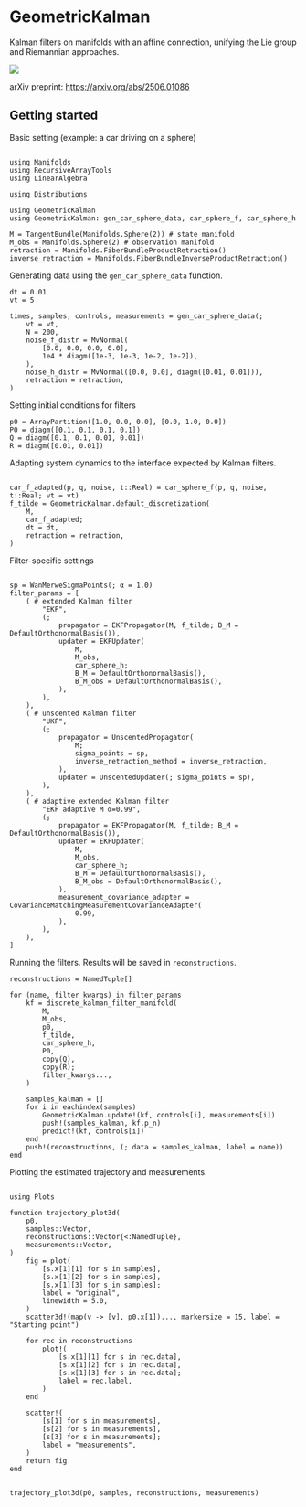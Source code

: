 # GeometricKalman

Kalman filters on manifolds with an affine connection, unifying the Lie group and Riemannian approaches.

[![](https://img.shields.io/badge/docs-dev-blue.svg)](https://juliamanifolds.github.io/GeometricKalman.jl/dev/)

arXiv preprint: https://arxiv.org/abs/2506.01086

## Getting started

Basic setting (example: a car driving on a sphere)

```@example 1

using Manifolds
using RecursiveArrayTools
using LinearAlgebra

using Distributions

using GeometricKalman
using GeometricKalman: gen_car_sphere_data, car_sphere_f, car_sphere_h

M = TangentBundle(Manifolds.Sphere(2)) # state manifold
M_obs = Manifolds.Sphere(2) # observation manifold
retraction = Manifolds.FiberBundleProductRetraction()
inverse_retraction = Manifolds.FiberBundleInverseProductRetraction()
```

Generating data using the `gen_car_sphere_data` function.

```@example 1
dt = 0.01
vt = 5

times, samples, controls, measurements = gen_car_sphere_data(;
    vt = vt,
    N = 200,
    noise_f_distr = MvNormal(
        [0.0, 0.0, 0.0, 0.0],
        1e4 * diagm([1e-3, 1e-3, 1e-2, 1e-2]),
    ),
    noise_h_distr = MvNormal([0.0, 0.0], diagm([0.01, 0.01])),
    retraction = retraction,
)
```

Setting initial conditions for filters

```@example 1
p0 = ArrayPartition([1.0, 0.0, 0.0], [0.0, 1.0, 0.0])
P0 = diagm([0.1, 0.1, 0.1, 0.1])
Q = diagm([0.1, 0.1, 0.01, 0.01])
R = diagm([0.01, 0.01])

```

Adapting system dynamics to the interface expected by Kalman filters.

```@example 1

car_f_adapted(p, q, noise, t::Real) = car_sphere_f(p, q, noise, t::Real; vt = vt)
f_tilde = GeometricKalman.default_discretization(
    M,
    car_f_adapted;
    dt = dt,
    retraction = retraction,
)

```

Filter-specific settings

```@example 1

sp = WanMerweSigmaPoints(; α = 1.0)
filter_params = [
    ( # extended Kalman filter
        "EKF",
        (;
            propagator = EKFPropagator(M, f_tilde; B_M = DefaultOrthonormalBasis()),
            updater = EKFUpdater(
                M,
                M_obs,
                car_sphere_h;
                B_M = DefaultOrthonormalBasis(),
                B_M_obs = DefaultOrthonormalBasis(),
            ),
        ),
    ),
    ( # unscented Kalman filter
        "UKF", 
        (;
            propagator = UnscentedPropagator(
                M;
                sigma_points = sp,
                inverse_retraction_method = inverse_retraction,
            ),
            updater = UnscentedUpdater(; sigma_points = sp),
        ),
    ),
    ( # adaptive extended Kalman filter
        "EKF adaptive M α=0.99",
        (;
            propagator = EKFPropagator(M, f_tilde; B_M = DefaultOrthonormalBasis()),
            updater = EKFUpdater(
                M,
                M_obs,
                car_sphere_h;
                B_M = DefaultOrthonormalBasis(),
                B_M_obs = DefaultOrthonormalBasis(),
            ),
            measurement_covariance_adapter = CovarianceMatchingMeasurementCovarianceAdapter(
                0.99,
            ),
        ),
    ),
]

```

Running the filters. Results will be saved in `reconstructions`.

```@example 1
reconstructions = NamedTuple[]

for (name, filter_kwargs) in filter_params
    kf = discrete_kalman_filter_manifold(
        M,
        M_obs,
        p0,
        f_tilde,
        car_sphere_h,
        P0,
        copy(Q),
        copy(R);
        filter_kwargs...,
    )

    samples_kalman = []
    for i in eachindex(samples)
        GeometricKalman.update!(kf, controls[i], measurements[i])
        push!(samples_kalman, kf.p_n)
        predict!(kf, controls[i])
    end
    push!(reconstructions, (; data = samples_kalman, label = name))
end

```

Plotting the estimated trajectory and measurements.

```@example 1

using Plots

function trajectory_plot3d(
    p0,
    samples::Vector,
    reconstructions::Vector{<:NamedTuple},
    measurements::Vector,
)
    fig = plot(
        [s.x[1][1] for s in samples],
        [s.x[1][2] for s in samples],
        [s.x[1][3] for s in samples];
        label = "original",
        linewidth = 5.0,
    )
    scatter3d!(map(v -> [v], p0.x[1])..., markersize = 15, label = "Starting point")

    for rec in reconstructions
        plot!(
            [s.x[1][1] for s in rec.data],
            [s.x[1][2] for s in rec.data],
            [s.x[1][3] for s in rec.data];
            label = rec.label,
        )
    end

    scatter!(
        [s[1] for s in measurements],
        [s[2] for s in measurements],
        [s[3] for s in measurements];
        label = "measurements",
    )
    return fig
end


trajectory_plot3d(p0, samples, reconstructions, measurements)
```
